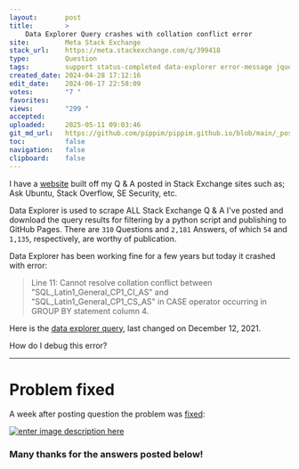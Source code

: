 ```yaml
---
layout:       post
title:        >
    Data Explorer Query crashes with collation conflict error
site:         Meta Stack Exchange
stack_url:    https://meta.stackexchange.com/q/399418
type:         Question
tags:         support status-completed data-explorer error-message jquery
created_date: 2024-04-28 17:12:16
edit_date:    2024-06-17 22:58:09
votes:        "7 "
favorites:    
views:        "299 "
accepted:     
uploaded:     2025-05-11 09:03:46
git_md_url:   https://github.com/pippim/pippim.github.io/blob/main/_posts/2024/2024-04-28-Data-Explorer-Query-crashes-with-collation-conflict-error.md
toc:          false
navigation:   false
clipboard:    false
---
```


I have a [website](https://www.pippim.com/answers.html) built off my Q & A posted in Stack Exchange sites such as; Ask Ubuntu, Stack Overflow, SE Security, etc.

Data Explorer is used to scrape ALL Stack Exchange Q & A I've posted and download the query results for filtering by a python script and publishing to GitHub Pages. There are `310` Questions and `2,181` Answers, of which `54` and `1,135`, respectively, are worthy of publication.

Data Explorer has been working fine for a few years but today it crashed with error:

> Line 11: Cannot resolve collation conflict between  
"SQL_Latin1_General_CP1_CI_AS" and "SQL_Latin1_General_CP1_CS_AS"
in CASE operator occurring in GROUP BY statement column 4.

Here is the [data explorer query](https://data.stackexchange.com/stackoverflow/query/1529864/all-my-posts-on-the-se-network-with-markdown-and-html-content-plus-editors-and-s), last changed on December 12, 2021.

How do I debug this error?

---

# Problem fixed

A week after posting question the problem was [fixed](https://www.pippim.com/2024/04/28/Data-Explorer-Query-crashes-with-collation-conflict-error.html):

[![enter image description here][1]][1]


### Many thanks for the answers posted below!

  [1]: https://pippim.github.io/assets/img/posts/2024/195OOXx3.png
